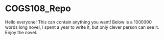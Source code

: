 # COGS108_Repo
Hello everyone!
This can contain anything you want!
Below is a 1000000 words long novel, I spent a year to write it, but only clever person can see it.
Enjoy the novel.
